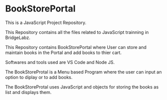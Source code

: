 # BookStorePortal
This is a JavaScript Project Repository.

This Repository contains all the files related to JavaScript trainning in BridgeLabz.

This Repository contains BookStorePortal where User can store and maintain books in the Portal and add books to thier cart.

Softwares and tools used are VS Code and Node JS.

The BookStoreProtal is a Menu based Program where the user can input an option to diplay or to add books.

The BookStoreProtal uses JavaScript and objects for storing the books as list and displays them.
